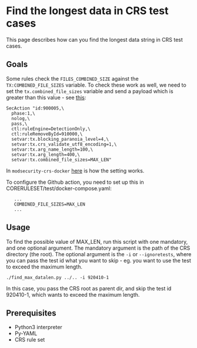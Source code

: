 # Find the longest data in CRS test cases

This page describes how can you find the longest data string in CRS test cases.

## Goals

Some rules check the `FILES_COMBINED_SIZE` against the `TX:COMBINED_FILE_SIZES` variable. To check these work as well, we need to set the `tx.combined_file_sizes` variable and send a payload which is greater than this value - see [this](https://github.com/coreruleset/coreruleset/blob/v3.4/dev/tests/regression/README.md#requirements):

```
SecAction "id:900005,\
  phase:1,\
  nolog,\
  pass,\
  ctl:ruleEngine=DetectionOnly,\
  ctl:ruleRemoveById=910000,\
  setvar:tx.blocking_paranoia_level=4,\
  setvar:tx.crs_validate_utf8_encoding=1,\
  setvar:tx.arg_name_length=100,\
  setvar:tx.arg_length=400,\
  setvar:tx.combined_file_sizes=MAX_LEN"
```

In `modsecurity-crs-docker` [here](https://github.com/coreruleset/modsecurity-crs-docker/blob/master/src/opt/modsecurity/activate-rules.sh#L79-L82) is how the setting works.

To configure the Github action, you need to set up this in CORERULESET/test/docker-compose.yaml:

```
   ...
   COMBINED_FILE_SIZES=MAX_LEN
   ...
```

## Usage

To find the possible value of MAX_LEN, run this script with one mandatory, and one optional argument. The mandatory argument is the path of the CRS directory (the root). The optional argument is the `-i` or `--ignoretests`, where you can pass the test id what you want to skip - eg. you want to use the test to exceed the maximum length.

```
./find_max_datalen.py ../.. -i 920410-1
```

In this case, you pass the CRS root as parent dir, and skip the test id 920410-1, which wants to exceed the maximum length.

## Prerequisites

* Python3 interpreter
* Py-YAML
* CRS rule set
